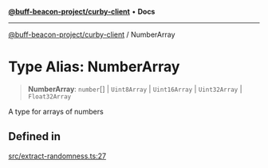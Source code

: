 [**@buff-beacon-project/curby-client**](../index.md) • **Docs**

***

[@buff-beacon-project/curby-client](../index.md) / NumberArray

# Type Alias: NumberArray

> **NumberArray**: `number`[] \| `Uint8Array` \| `Uint16Array` \| `Uint32Array` \| `Float32Array`

A type for arrays of numbers

## Defined in

[src/extract-randomness.ts:27](https://github.com/buff-beacon-project/curby-js-client/blob/d961ea8fc79685bb955a01063f4c2d40db48941d/src/extract-randomness.ts#L27)
